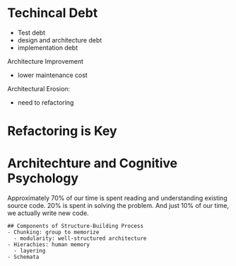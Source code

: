 # Techincal Debt
- Test debt
- design and architecture debt
- implementation debt

Architecture Improvement
- lower maintenance cost

Architectural Erosion:
- need to refactoring 

# Refactoring is Key

# Architechture and Cognitive Psychology
Approximately 70% of our time is spent reading and understanding existing source code. 20% is spent in solving the problem. And just 10% of our time, we actually write new code.

    ## Components of Structure-Building Process
    - Chunking: group to memorize 
      - modularity: well-structured architecture
    - Hierachies: human memory 
      - layering
    - Schemata